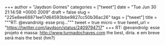 
+++
author = "Jaydson Gomes"
categories = ["tweet"]
date = "Tue Jun 30 21:14:58 +0000 2009"
draft = false
slug = "225e8ee68871ee17d64593bbe9827cc50b36ac26"
tags = ["tweet"]
title = """RT: @evandrolg: esse proj..."""
tweet = true
micro = true
tweet_url = "https://twitter.com/jaydson/status/2409794717"
+++
RT: @evandrolg: esse projeto é massa: http://www.turmadochaves.com the best, diria. e em breve será mais the best (hm?)
